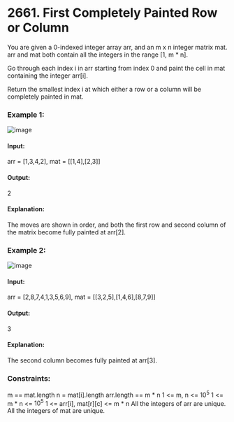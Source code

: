 # 2661. First Completely Painted Row or Column
You are given a 0-indexed integer array arr, and an m x n integer matrix mat. arr and mat both contain all the integers in the range [1, m * n].

Go through each index i in arr starting from index 0 and paint the cell in mat containing the integer arr[i].

Return the smallest index i at which either a row or a column will be completely painted in mat.

### Example 1:
![image](https://github.com/user-attachments/assets/74ce0fb8-198a-4c12-bd5a-70f0dbc0af80)
#### Input: 
arr = [1,3,4,2], mat = [[1,4],[2,3]]
#### Output:
2
#### Explanation: 
The moves are shown in order, and both the first row and second column of the matrix become fully painted at arr[2].

### Example 2:
![image](https://github.com/user-attachments/assets/0218a83a-1fcc-43f3-8e28-a987c0691b56)
#### Input:
arr = [2,8,7,4,1,3,5,6,9], mat = [[3,2,5],[1,4,6],[8,7,9]]
#### Output:
3
#### Explanation: 
The second column becomes fully painted at arr[3].
 
### Constraints:
m == mat.length
n = mat[i].length
arr.length == m * n
1 <= m, n <= $`10^5`$
1 <= m * n <= $`10^5`$
1 <= arr[i], mat[r][c] <= m * n
All the integers of arr are unique.
All the integers of mat are unique.

